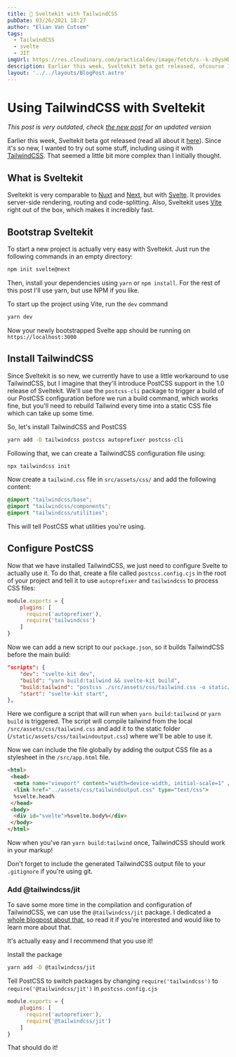 ```yaml
---
title: 💄 Sveltekit with TailwindCSS
pubDate: 03/26/2021 18:27
author: "Elian Van Cutsem"
tags:
  - TailwindCSS
  - svelte
  - JIT
imgUrl: https://res.cloudinary.com/practicaldev/image/fetch/s--k-z0ysHD--/c_imagga_scale,f_auto,fl_progressive,h_420,q_auto,w_1000/https://dev-to-uploads.s3.amazonaws.com/uploads/articles/p3nn57r52krvpdieblta.png
description: Earlier this week, Sveltekit beta got released, ofcourse I wanted to fiddle with it.
layout: '../../layouts/BlogPost.astro'
---
```


# Using TailwindCSS with Sveltekit

*This post is very outdated, check [the new post](</blog/12-05-21-use-tailwindcss-with-sveltekit-2021>) for an updated version*

Earlier this week, Sveltekit beta got released (read all about it [here](<https://svelte.dev/blog/sveltekit-beta>)). Since it's so new, I wanted to try out some stuff, including using it with [TailwindCSS](<https://tailwindcss.com>). That seemed a little bit more complex than I initially thought.

## What is Sveltekit

Sveltekit is very comparable to [Nuxt](<https://nuxtjs.org>) and [Next](<https://nextjs.org>), but with [Svelte](<https://svelte.dev>). It provides server-side rendering, routing and code-splitting. Also, Sveltekit uses [Vite](<https://vitejs.dev>) right out of the box, which makes it incredibly fast.

## Bootstrap Sveltekit

To start a new project is actually very easy with Sveltekit. Just run the following commands in an empty directory:

```bash
npm init svelte@next
```

Then, install your dependencies using `yarn` or `npm install`. For the rest of this post I'll use yarn, but use NPM if you like.

To start up the project using Vite, run the `dev` command

```bash
yarn dev
```

Now your newly bootstrapped Svelte app should be running on `https://localhost:3000`

## Install TailwindCSS

Since Sveltekit is so new, we currently have to use a little workaround to use TailwindCSS, but I imagine that they'll introduce PostCSS support in the 1.0 release of Sveltekit. We'll use the `postcss-cli` package to trigger a build of our PostCSS configuration before we run a build command, which works fine, but you'll need to rebuild Tailwind every time into a static CSS file which can take up some time.

So, let's install TailwindCSS and PostCSS

```bash
yarn add -D tailwindcss postcss autoprefixer postcss-cli
```

Following that, we can create a TailwindCSS configuration file using:

```bash
npx tailwindcss init
```

Now create a `tailwind.css` file in `src/assets/css/` and add the following content:

```css
@import "tailwindcss/base";
@import "tailwindcss/components";
@import "tailwindcss/utilities";
```

This will tell PostCSS what utilities you're using.

## Configure PostCSS

Now that we have installed TailwindCSS, we just need to configure Svelte to actually use it. To do that, create a file called `postcss.config.cjs` in the root of your project and tell it to use `autoprefixer` and `tailwindcss` to process CSS files:

```js
module.exports = {
    plugins: [
      require('autoprefixer'),
      require('tailwindcss')
    ]
}
```

Now we can add a new script to our `package.json`, so it builds TailwindCSS before the main build:

```json
"scripts": {
    "dev": "svelte-kit dev",
    "build": "yarn build:tailwind && svelte-kit build",
    "build:tailwind": "postcss ./src/assets/css/tailwind.css -o static/assets/css/tailwindoutput.css",
    "start": "svelte-kit start",
},
```

Here we configure a script that will run when `yarn build:tailwind` or `yarn build` is triggered. The script will compile tailwind from the local `/src/assets/css/tailwind.css` and add it to the static folder (`/static/assets/css/tailwindoutput.css`) where we'll be able to use it.

Now we can include the file globally by adding the output CSS file as a stylesheet in the `/src/app.html` file.

```html
<html>
 <head>
  <meta name="viewport" content="width=device-width, initial-scale=1" />
  <link href="../assets/css/tailwindoutput.css" type="text/css">
  %svelte.head%
 </head>
 <body>
  <div id="svelte">%svelte.body%</div>
 </body>
</html>
```

Now when you've ran `yarn build:tailwind` once, TailwindCSS should work in your markup!

Don't forget to include the generated TailwindCSS output file to your `.gitignore` if you're using git.

### Add @tailwindcss/jit

To save some more time in the compilation and configuration of TailwindCSS, we can use the `@tailwindcss/jit` package. I dedicated a [whole blogpost about that](<https://elianvancutsem.com/blog/what-is-tailwindcss-jit-and-how-to-use-it>), so read it if you're interested and would like to learn more about that.

It's actually easy and I recommend that you use it!

Install the package

```bash
yarn add -D @tailwindcss/jit
```

Tell PostCSS to switch packages by changing `require('tailwindcss')` to `require('@tailwindcss/jit')` in `postcss.config.cjs`

```js
module.exports = {
    plugins: [
      require('autoprefixer'),
      require('@tailwindcss/jit')
    ]
}
```

That should do it!
